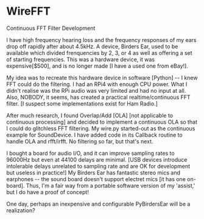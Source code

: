 # WireFFT
Continuous FFT Filter Development

I have high frequency hearing loss and the frequency responses of my ears 
drop off rapidly after about 4.5kHz. A device, Birders Ear, used to be 
available which divided frenquencies by 2, 3, or 4 as well as offering 
a set of starting frequencies. This was a hardware device, it was 
expensive[$500], and is no longer made [I have a used one from eBay!]. 

My idea was to recreate this hardware device in software [Python] -- I knew FFT 
could do the filtering. I had an RPi4 with enough CPU power.  What I didn't realise 
was the RPi audio was very limited and had no input at all. Also, NOBODY, 
it seems, has created a practical realtime/continuous FFT filter. [I suspect
some implementations exist for Ham Radio.]  

After much research, I found Overlap/Add [OLA] [not applicable to continuous 
processing] and decided to implement a continuous OLA so that I could do 
glitchless FFT filtering. My wire.py started-out as the continuous example 
for SoundDevice. I have added code in its Callback routine to handle OLA 
and rfft/irfft. No filtering so far, but that's next. 

I bought a board for audio I/O, and it can improve sampling rates to 96000Hz 
but even at 44100 delays are minimal. [USB devices introduce intolerable 
delays unrelated to sampling rate and are OK for development but useless 
in practice!] My Birders Ear has fantastic stereo 
mics and earphones -- the sound board doesn't support electret mics [it 
has one on-board]. Thus, I'm a fair way from a portable software version of my 
'assist,' but I do have a proof of concept!

One day, perhaps an inexpensive and configurable PyBirdersEar will 
be a realization?
